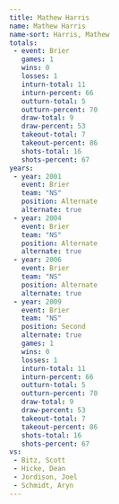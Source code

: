 ```yaml
---
title: Mathew Harris
name: Mathew Harris
name-sort: Harris, Mathew
totals:
 - event: Brier
   games: 1
   wins: 0
   losses: 1
   inturn-total: 11
   inturn-percent: 66
   outturn-total: 5
   outturn-percent: 70
   draw-total: 9
   draw-percent: 53
   takeout-total: 7
   takeout-percent: 86
   shots-total: 16
   shots-percent: 67
years:
 - year: 2001
   event: Brier
   team: "NS"
   position: Alternate
   alternate: true
 - year: 2004
   event: Brier
   team: "NS"
   position: Alternate
   alternate: true
 - year: 2006
   event: Brier
   team: "NS"
   position: Alternate
   alternate: true
 - year: 2009
   event: Brier
   team: "NS"
   position: Second
   alternate: true
   games: 1
   wins: 0
   losses: 1
   inturn-total: 11
   inturn-percent: 66
   outturn-total: 5
   outturn-percent: 70
   draw-total: 9
   draw-percent: 53
   takeout-total: 7
   takeout-percent: 86
   shots-total: 16
   shots-percent: 67
vs:
 - Bitz, Scott
 - Hicke, Dean
 - Jordison, Joel
 - Schmidt, Aryn
---
```

